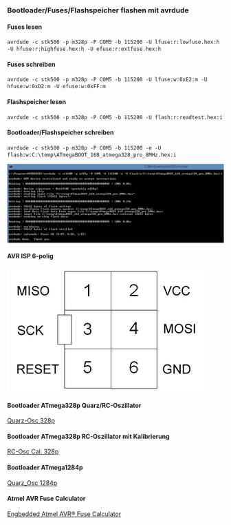 
### Bootloader/Fuses/Flashspeicher flashen mit avrdude

#### Fuses lesen
    avrdude -c stk500 -p m328p -P COM5 -b 115200 -U lfuse:r:lowfuse.hex:h -U hfuse:r:highfuse.hex:h -U efuse:r:extfuse.hex:h

#### Fuses schreiben
    avrdude -c stk500 -p m328p -P COM5 -b 115200 -U lfuse:w:0xE2:m -U hfuse:w:0xD2:m -U efuse:w:0xFF:m

#### Flashspeicher lesen
    avrdude -c stk500 -p m328p -P COM5 -b 115200 -U flash:r:readtest.hex:i

#### Bootloader/Flashspeicher schreiben
    avrdude -c stk500 -p m328p -P COM5 -b 115200 -e -U flash:w:C:\temp\ATmegaBOOT_168_atmega328_pro_8MHz.hex:i

![pic](Images/Flash_Bootloader.png)
<br>

#### AVR ISP 6-polig

![pic](Images/AVR_ISP.jpg)
<br>

#### Bootloader ATmega328p Quarz/RC-Oszillator
[Quarz-Osc 328p](https://github.com/TomMajor/SmartHome/tree/master/Info/Bootloader/mega328/Quarz_Osc)

#### Bootloader ATmega328p RC-Oszillator mit Kalibrierung
[RC-Osc Cal. 328p](https://github.com/TomMajor/SmartHome/tree/master/Info/Bootloader/mega328/RC_Osc_Cal)

#### Bootloader ATmega1284p
[Quarz_Osc 1284p](https://github.com/TomMajor/SmartHome/tree/master/Info/Bootloader/mega1284)

#### Atmel AVR Fuse Calculator

[Engbedded Atmel AVR® Fuse Calculator](http://www.engbedded.com/fusecalc/)
